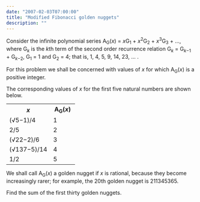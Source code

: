```yaml
---
date: "2007-02-03T07:00:00"
title: "Modified Fibonacci golden nuggets"
description: ""
---
```


<p>Consider the infinite polynomial series A<sub>G</sub>(<i>x</i>) = <i>x</i>G<sub>1</sub> + <i>x</i><sup>2</sup>G<sub>2</sub> + <i>x</i><sup>3</sup>G<sub>3</sub> + ..., where G<sub><i>k</i></sub> is the <i>k</i>th term of the second order recurrence relation G<sub><i>k</i></sub> = G<sub><i>k</i>−1</sub> + G<sub><i>k</i>−2</sub>, G<sub>1</sub> = 1 and G<sub>2</sub> = 4; that is, 1, 4, 5, 9, 14, 23, ... .</p>
<p>For this problem we shall be concerned with values of <i>x</i> for which A<sub>G</sub>(<i>x</i>) is a positive integer.</p>
<p>The corresponding values of <i>x</i> for the first five natural numbers are shown below.</p>
<table class="grid" style="margin:0 auto;"><tr><th><b><i>x</i></b></th><th width="50"><b>A<sub>G</sub>(<i>x</i>)</b></th>
</tr><tr><td>(√5−1)/4</td><td>1</td>
</tr><tr><td>2/5</td><td>2</td>
</tr><tr><td>(√22−2)/6</td><td>3</td>
</tr><tr><td>(√137−5)/14</td><td>4</td>
</tr><tr><td>1/2</td><td>5</td>
</tr></table><p>We shall call A<sub>G</sub>(<i>x</i>) a golden nugget if <i>x</i> is rational, because they become increasingly rarer; for example, the 20th golden nugget is 211345365.</p>
<p>Find the sum of the first thirty golden nuggets.</p>

